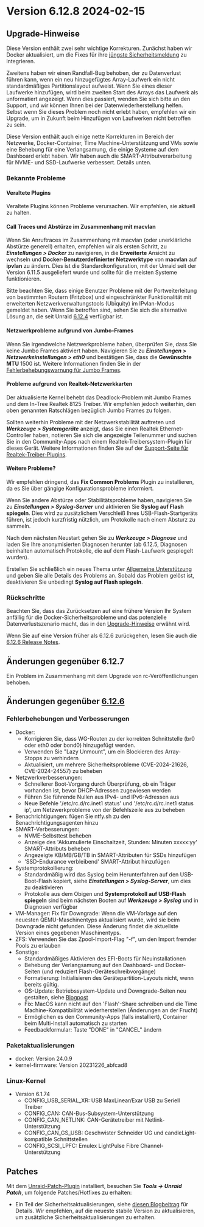 # Version 6.12.8 2024-02-15

## Upgrade-Hinweise

Diese Version enthält zwei sehr wichtige Korrekturen. Zunächst haben wir Docker aktualisiert, um die Fixes für ihre
[jüngste Sicherheitsmeldung](https://www.docker.com/blog/docker-security-advisory-multiple-vulnerabilities-in-runc-buildkit-and-moby/) zu integrieren.

Zweitens haben wir einen Randfall-Bug behoben, der zu Datenverlust führen kann, wenn ein neu hinzugefügtes Array-Laufwerk ein nicht standardmäßiges Partitionslayout aufweist. Wenn Sie eines dieser Laufwerke hinzufügen, wird beim zweiten Start des Arrays das Laufwerk als unformatiert angezeigt. Wenn dies passiert, wenden Sie sich bitte an den Support, und wir können Ihnen bei der Datenwiederherstellung helfen. Selbst wenn Sie dieses Problem noch nicht erlebt haben, empfehlen wir ein Upgrade, um in Zukunft beim Hinzufügen von Laufwerken nicht betroffen zu sein.

Diese Version enthält auch einige nette Korrekturen im Bereich der Netzwerke, Docker-Container, Time Machine-Unterstützung und VMs sowie eine Behebung für eine Verlangsamung, die einige Systeme auf dem Dashboard erlebt haben. Wir haben auch die SMART-Attributverarbeitung für NVME- und SSD-Laufwerke verbessert. Details unten.

### Bekannte Probleme

#### Veraltete Plugins

Veraltete Plugins können Probleme verursachen. Wir empfehlen, sie aktuell zu halten.

#### Call Traces und Abstürze im Zusammenhang mit macvlan

Wenn Sie Anruftraces im Zusammenhang mit macvlan (oder unerklärliche Abstürze generell) erhalten, empfehlen wir als ersten Schritt, zu ***Einstellungen > Docker*** zu navigieren, in die **Erweiterte** Ansicht zu wechseln und **Docker-Benutzerdefinierter Netzwerktype** von **macvlan** auf **ipvlan** zu ändern. Dies ist die Standardkonfiguration, mit der Unraid seit der Version 6.11.5 ausgeliefert wurde und sollte für die meisten Systeme funktionieren.

Bitte beachten Sie, dass einige Benutzer Probleme mit der Portweiterleitung von bestimmten Routern (Fritzbox) und eingeschränkter Funktionalität mit erweiterten Netzwerkverwaltungstools (Ubiquity) im IPvlan-Modus gemeldet haben. Wenn Sie betroffen sind, sehen Sie sich die alternative Lösung an, die seit Unraid [6.12.4](6.12.4.md#fix-for-macvlan-call-traces) verfügbar ist.

#### Netzwerkprobleme aufgrund von Jumbo-Frames

Wenn Sie irgendwelche Netzwerkprobleme haben, überprüfen Sie, dass Sie keine Jumbo Frames aktiviert haben. Navigieren Sie zu ***Einstellungen > Netzwerkeinstellungen > eth0*** und bestätigen Sie, dass die **Gewünschte MTU** 1500 ist. Weitere Informationen finden Sie in der [Fehlerbehebungswarnung für Jumbo Frames](https://forums.unraid.net/topic/120220-fix-common-problems-more-information/page/2/#comment-1167702).

#### Probleme aufgrund von Realtek-Netzwerkkarten

Der aktualisierte Kernel behebt das Deadlock-Problem mit Jumbo Frames und dem In-Tree Realtek 8125 Treiber. Wir empfehlen jedoch weiterhin, den oben genannten Ratschlägen bezüglich Jumbo Frames zu folgen.

Sollten weiterhin Probleme mit der Netzwerkstabilität auftreten und ***Werkzeuge > Systemgeräte*** anzeigt, dass Sie einen Realtek Ethernet-Controller haben, notieren Sie sich die angezeigte Teilenummer und suchen Sie in den Community-Apps nach einem Realtek-Treibersystem-Plugin für dieses Gerät. Weitere Informationen finden Sie auf der [Support-Seite für Realtek-Treiber-Plugins](https://forums.unraid.net/topic/141349-plugin-realtek-r8125-r8168-and-r81526-drivers/).

#### Weitere Probleme?

Wir empfehlen dringend, das **Fix Common Problems** Plugin zu installieren, da es Sie über gängige Konfigurationsprobleme informiert.

Wenn Sie andere Abstürze oder Stabilitätsprobleme haben, navigieren Sie zu ***Einstellungen > Syslog-Server*** und aktivieren Sie **Syslog auf Flash spiegeln**. Dies wird zu zusätzlichem Verschleiß Ihres USB-Flash-Startgeräts führen, ist jedoch kurzfristig nützlich, um Protokolle nach einem Absturz zu sammeln.

Nach dem nächsten Neustart gehen Sie zu ***Werkzeuge > Diagnose*** und laden Sie Ihre anonymisierten Diagnosen herunter (ab 6.12.5,
Diagnosen beinhalten automatisch Protokolle, die auf dem Flash-Laufwerk gespiegelt wurden).

Erstellen Sie schließlich ein neues Thema unter [Allgemeine Unterstützung](https://forums.unraid.net/forum/55-general-support/) und geben Sie alle Details des Problems an. Sobald das Problem gelöst ist, deaktivieren Sie unbedingt **Syslog auf Flash spiegeln**.

### Rückschritte

Beachten Sie, dass das Zurücksetzen auf eine frühere Version Ihr System anfällig für die Docker-Sicherheitsprobleme und das potenzielle Datenverlustszenario macht, das in den [Upgrade-Hinweise](#upgrade-notes) erwähnt wird.

Wenn Sie auf eine Version früher als 6.12.6 zurückgehen, lesen Sie auch die [6.12.6 Release Notes](6.12.6.md#rolling-back).

## Änderungen gegenüber 6.12.7

Ein Problem im Zusammenhang mit dem Upgrade von rc-Veröffentlichungen behoben.

## Änderungen gegenüber [6.12.6](6.12.6.md)

### Fehlerbehebungen und Verbesserungen

- Docker:
  - Korrigieren Sie, dass WG-Routen zu der korrekten Schnittstelle (br0 oder eth0 oder bond0) hinzugefügt werden.
  - Verwenden Sie "Lazy Unmount", um ein Blockieren des Array-Stopps zu verhindern
  - Aktualisiert, um mehrere Sicherheitsprobleme (CVE-2024-21626, CVE-2024-24557) zu beheben
- Netzwerkverbesserungen:
  - Schnellerer Boot-Vorgang durch Überprüfung, ob ein Träger vorhanden ist, bevor DHCP-Adressen zugewiesen werden
  - Führen Sie führende Nullen aus IPv4- und IPv6-Adressen aus
  - Neue Befehle '/etc/rc.d/rc.inet1 status' und '/etc/rc.d/rc.inet1 status ip', um Netzwerkprobleme von der Befehlszeile aus zu beheben
- Benachrichtigungen: fügen Sie ntfy.sh zu den Benachrichtigungsagenten hinzu
- SMART-Verbesserungen:
  - NVME-Selbsttest beheben
  - Anzeige des 'Akkumulierte Einschaltzeit, Stunden: Minuten xxxxx:yy' SMART-Attributs beheben
  - Angezeigte KB/MB/GB/TB in SMART-Attributen für SSDs hinzufügen
  - 'SSD-Endurance verbleibend' SMART-Attribut hinzufügen
- Systemprotokollierung:
  - Standardmäßig wird das Syslog beim Herunterfahren auf den USB-Boot-Flash kopiert, siehe ***Einstellungen > Syslog-Server***, um dies zu deaktivieren
  - Protokolle aus dem Obigen und **Systemprotokoll auf USB-Flash spiegeln** sind beim nächsten Booten auf ***Werkzeuge > Syslog*** und in Diagnosen verfügbar
- VM-Manager: Fix für Downgrade: Wenn die VM-Vorlage auf den neuesten QEMU-Maschinentyps aktualisiert wurde, wird sie beim Downgrade nicht gefunden. Diese Änderung findet die aktuellste Version eines gegebenen Maschinentyps.
- ZFS: Verwenden Sie das Zpool-Import-Flag "-f", um den Import fremder Pools zu erlauben
- Sonstige:
  - Standardmäßiges Aktivieren des EFI-Boots für Neuinstallationen
  - Behebung der Verlangsamung auf den Dashboard- und Docker-Seiten (und reduziert Flash-Geräteschreibvorgänge)
  - Formatierung: Initialisieren des Gerätepartition-Layouts nicht, wenn bereits gültig.
  - OS-Update: Betriebssystem-Update und Downgrade-Seiten neu gestalten, siehe [Blogpost](https://unraid.net/blog/new-update-os-tool)
  - Fix: MacOS kann nicht auf den 'Flash'-Share schreiben und die Time Machine-Kompatibilität wiederherstellen (Änderungen an der Frucht)
  - Ermöglichen es den Community-Apps (falls installiert), Container beim Multi-Install automatisch zu starten
  - Feedbackformular: Taste "DONE" in "CANCEL" ändern

### Paketaktualisierungen

- docker: Version 24.0.9
- kernel-firmware: Version 20231226\_abfcad8

### Linux-Kernel

- Version 6.1.74
  - CONFIG\_USB\_SERIAL\_XR: USB MaxLinear/Exar USB zu Seriell Treiber
  - CONFIG\_CAN: CAN-Bus-Subsystem-Unterstützung
  - CONFIG\_CAN\_NETLINK: CAN-Gerätetreiber mit Netlink-Unterstützung
  - CONFIG\_CAN\_GS\_USB: Geschwister Schneider UG und candleLight-kompatible Schnittstellen
  - CONFIG\_SCSI\_LPFC: Emulex LightPulse Fibre Channel-Unterstützung

## Patches

Mit dem [Unraid-Patch-Plugin](https://forums.unraid.net/topic/185560-unraid-patch-plugin/) installiert, besuchen Sie ***Tools → Unraid Patch***, um folgende Patches/Hotfixes zu erhalten:

- Ein Teil der Sicherheitsaktualisierungen, siehe [diesen Blogbeitrag](https://unraid.net/blog/cvd) für Details. Wir empfehlen, auf die neueste stabile Version zu aktualisieren, um zusätzliche Sicherheitsaktualisierungen zu erhalten.
